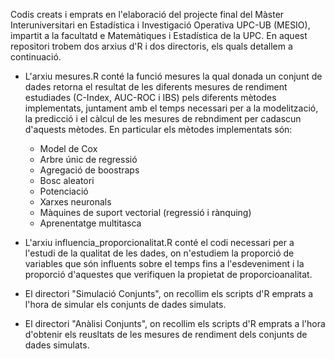 Codis creats i emprats en l'elaboració del projecte final del Màster Interuniversitari en Estadística i Investigació Operativa UPC-UB (MESIO), impartit a la facultatd e Matemàtiques i Estadística de la UPC. En aquest repositori trobem dos arxius d'R i dos directoris, els quals detallem a continuació.


  - L'arxiu mesures.R conté la funció mesures la qual donada un conjunt de dades retorna el resultat de les diferents mesures de rendiment estudiades (C-Index, AUC-ROC i IBS) pels diferents mètodes implementats, juntament amb el temps necessari per a la modelització, la predicció i el càlcul de les mesures de rebndiment per cadascun d'aquests mètodes. 
  En particular els mètodes implementats són:
      - Model de Cox
      - Arbre únic de regressió
      - Agregació de boostraps
      - Bosc aleatori
      - Potenciació
      - Xarxes neuronals
      - Màquines de suport vectorial (regressió i rànquing)
      - Aprenentatge multitasca
   
  - L'arxiu influencia_proporcionalitat.R conté el codi necessari per a l'estudi de la qualitat de les dades, on n'estudiem la proporció de variables que són influents sobre el temps fins a l'esdeveniment i la proporció d'aquestes que verifiquen la propietat de proporcioanalitat.

  - El directori "Simulació Conjunts", on recollim els scripts d'R emprats a l'hora de simular els conjunts de dades simulats.

  - El directori "Anàlisi Conjunts", on recollim els scripts d'R emprats a l'hora d'obtenir els reusltats de les mesures de rendiment dels conjunts de dades simulats.
